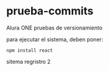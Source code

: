 # prueba-commits
Alura ONE pruebas de versionamiento

para ejecutar el sistema, deben poner:

`` npm install react ``

sitema regristro 2
